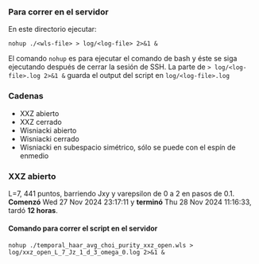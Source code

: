 ### Para correr en el servidor

En este directorio ejecutar:

`nohup ./<wls-file> > log/<log-file> 2>&1 &`

El comando `nohup` es para ejecutar el comando de bash y éste se siga ejecutando después de cerrar la sesión de SSH. La parte de `> log/<log-file>.log 2>&1 &` guarda el output del script en `log/<log-file>.log` 

### Cadenas

- XXZ abierto
- XXZ cerrado 
- Wisniacki abierto 
- Wisniacki cerrado 
- Wisniacki en subespacio simétrico, sólo se puede con el espín de enmedio

### XXZ abierto

L=7, 441 puntos, barriendo Jxy y varepsilon de 0 a 2 en pasos de 0.1. **Comenzó** Wed 27 Nov 2024 23:17:11 y **terminó** Thu 28 Nov 2024 11:16:33, tardó **12 horas**. 

#### Comando para correr el script en el servidor

`nohup ./temporal_haar_avg_choi_purity_xxz_open.wls > log/xxz_open_L_7_Jz_1_d_3_omega_0.log 2>&1 &`
